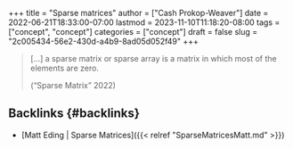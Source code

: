 +++
title = "Sparse matrices"
author = ["Cash Prokop-Weaver"]
date = 2022-06-21T18:33:00-07:00
lastmod = 2023-11-10T11:18:20-08:00
tags = ["concept", "concept"]
categories = ["concept"]
draft = false
slug = "2c005434-56e2-430d-a4b9-8ad05d052f49"
+++

> [...] a sparse matrix or sparse array is a matrix in which most of the elements are zero.
>
> (“Sparse Matrix” 2022)


## Backlinks {#backlinks}

-   [Matt Eding | Sparse Matrices]({{< relref "SparseMatricesMatt.md" >}})
